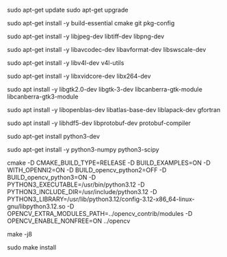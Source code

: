 sudo apt-get update
sudo apt-get upgrade

sudo apt-get install -y build-essential cmake git pkg-config

sudo apt-get install -y libjpeg-dev libtiff-dev libpng-dev

sudo apt-get install -y libavcodec-dev libavformat-dev libswscale-dev

sudo apt-get install -y libv4l-dev v4l-utils

sudo apt-get install -y libxvidcore-dev libx264-dev

sudo apt install -y libgtk2.0-dev libgtk-3-dev libcanberra-gtk-module libcanberra-gtk3-module

sudo apt install -y libopenblas-dev libatlas-base-dev liblapack-dev gfortran

sudo apt install -y libhdf5-dev libprotobuf-dev protobuf-compiler

sudo apt-get install python3-dev

sudo apt-get install -y python3-numpy python3-scipy

cmake -D CMAKE_BUILD_TYPE=RELEASE -D BUILD_EXAMPLES=ON -D WITH_OPENNI2=ON -D BUILD_opencv_python2=OFF -D BUILD_opencv_python3=ON -D PYTHON3_EXECUTABLE=/usr/bin/python3.12 -D PYTHON3_INCLUDE_DIR=/usr/include/python3.12 -D PYTHON3_LIBRARY=/usr/lib/python3.12/config-3.12-x86_64-linux-gnu/libpython3.12.so -D OPENCV_EXTRA_MODULES_PATH=../opencv_contrib/modules -D OPENCV_ENABLE_NONFREE=ON ../opencv

make -j8

sudo make install